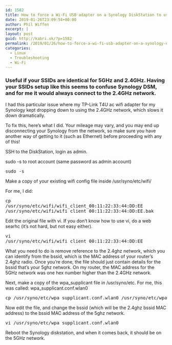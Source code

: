 ```yaml
---
id: 1582
title: How to force a Wi-Fi USB adapter on a Synology DiskStation to use 5GHz ac from 2.4GHz
date: 2019-01-26T23:09:54+00:00
author: Phil Wiffen
excerpt: |
layout: post
guid: http://kabri.uk/?p=1582
permalink: /2019/01/26/how-to-force-a-wi-fi-usb-adapter-on-a-synology-diskstation-to-use-5ghz-ac-from-2-4ghz/
categories:
  - Linux
  - Troubleshooting
  - Wi-Fi
---
```

### Useful if your SSIDs are identical for 5GHz and 2.4GHz. Having your SSIDs setup like this seems to confuse Synology DSM, and for me it would always connect to the 2.4GHz network.

I had this particular issue where my TP-Link T4U ac wifi adapter for my Synology kept dropping down to using the 2.4GHz network, which slows it down dramatically.

To fix this, here&#8217;s what I did. Your mileage may vary, and you may end up disconnecting your Synology from the network, so make sure you have another way of getting to it (such as Ethernet) before proceeding with any of this!

SSH to the DiskStation, login as admin.

sudo -s to root account (same password as admin account)

<pre class="wp-block-preformatted">sudo -s</pre>

Make a copy of your existing wifi config file inside /usr/syno/etc/wifi/

For me, I did:

<pre class="wp-block-preformatted">cp
/usr/syno/etc/wifi/wifi_client_00:11:22:33:44:DD:EE
/usr/syno/etc/wifi/wifi_client_00:11:22:33:44:DD:EE.bak</pre>

Edit the original file with vi. If you don&#8217;t know how to use vi, do a web searhc (it&#8217;s not hard, but not easy either). 

<pre class="wp-block-preformatted">vi
/usr/syno/etc/wifi/wifi_client_00:11:22:33:44:DD:EE</pre>

What you need to do is remove reference to the 2.4ghz network, which you can identify from the bssid, which is the MAC address of your router&#8217;s 2.4ghz radio. Once you&#8217;re done, the file should just contain details for the bssid that&#8217;s your 5ghz network. On my router, the MAC address for the 5GHz network was one hex number higher than the 2.4GHz network.

Next, make a copy of the wpa\_supplicant file in /usr/syno/etc. For me, this was called: wpa\_supplicant.conf.wlan0

<pre class="wp-block-preformatted">cp /usr/syno/etc/wpa_supplicant.conf.wlan0 /usr/syno/etc/wpa_supplicant.conf.wlan0.bak</pre>

Now edit the file, and change the bssid (which will be the 2.4ghz bssid MAC address) to the bssid MAC address of the 5ghz network.

<pre class="wp-block-preformatted">vi /usr/syno/etc/wpa_supplicant.conf.wlan0 </pre>

Reboot the Synology diskstation, and when it comes back, it should be on the 5GHz network.